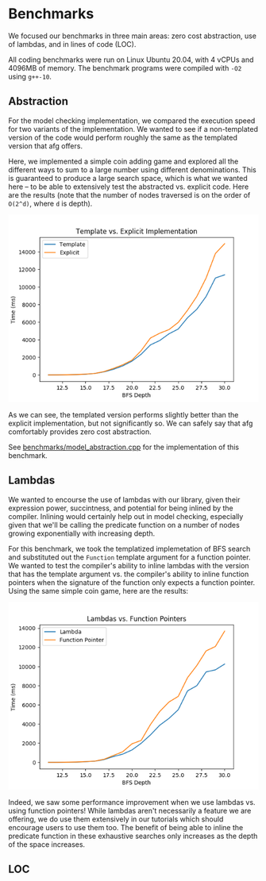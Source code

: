 Benchmarks
==========
We focused our benchmarks in three main areas: zero cost abstraction, use of lambdas, and in lines of code (LOC).

All coding benchmarks were run on Linux Ubuntu 20.04, with 4 vCPUs and 4096MB of memory. The benchmark programs were compiled with `-O2` using `g++-10`.

Abstraction
-----------
For the model checking implementation, we compared the execution speed for two variants of the implementation. We wanted to see if a non-templated version of the code would perform roughly the same as the templated version that afg offers.

Here, we implemented a simple coin adding game and explored all the different ways to sum to a large number using different denominations. This is guaranteed to produce a large search space, which is what we wanted here – to be able to extensively test the abstracted vs. explicit code. Here are the results (note that the number of nodes traversed is on the order of `O(2^d)`, where `d` is depth).

![abstraction](./abstraction.png)

As we can see, the templated version performs slightly better than the explicit implementation, but not significantly so. We can safely say that afg comfortably provides zero cost abstraction.

See [benchmarks/model_abstraction.cpp](../benchmarks/model_abstraction.cpp) for the implementation of this benchmark.

Lambdas
-------
We wanted to encourse the use of lambdas with our library, given their expression power, succintness, and potential for being inlined by the compiler. Inlining would certainly help out in model checking, especially given that we'll be calling the predicate function on a number of nodes growing exponentially with increasing depth.

For this benchmark, we took the templatized implemetation of BFS search and substituted out the `Function` template argument for a function pointer. We wanted to test the compiler's ability to inline lambdas with the version that has the template argument vs. the compiler's ability to inline function pointers when the signature of the function only expects a function pointer. Using the same simple coin game, here are the results:

![inline](./inline.png)

Indeed, we saw some performance improvement when we use lambdas vs. using function pointers! While lambdas aren't necessarily a feature we are offering, we do use them extensively in our tutorials which should encourage users to use them too. The benefit of being able to inline the predicate function in these exhaustive searches only increases as the depth of the space increases.

LOC
---